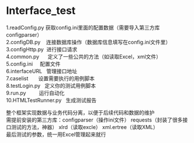 # Interface_test
1.readConfig.py  获取config.ini里面的配置数据（需要导入第三方库configparser）<br>
2.configDB.py    连接数据库操作（数据库信息填写在config.ini文件里） <br>
3.configHttp.py  进行接口请求<br>
4.common.py      定义了一些公共的方法（如读取Excel，xml文件） <br>
5.config.ini     配置文件 <br>
6.interfaceURL   管理接口地址 <br>
7.caselist       设置需要执行的用例脚本 <br>
8.testLogin.py   定义你的测试用例脚本 <br>
9.run.py         运行自动化 <br>
10.HTMLTestRunner.py   生成测试报告 <br>

整个框架实现数据与业务代码分离，以便于后续代码和数据的维护 <br>
需提前安装的第三方库：configparser（操作ini文件）  requests（封装了很多接口测试的方法，神器） xlrd（读取excle）  xml.ertree（读取XML）<br>
最后测试的参数，统一用Excel管理起来就行

